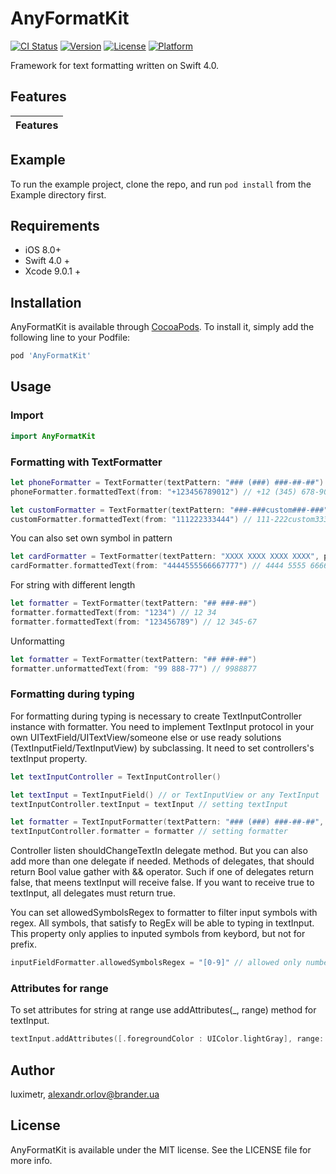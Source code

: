# AnyFormatKit

[![CI Status](http://img.shields.io/travis/luximetr/AnyFormatKit.svg?style=flat)](https://travis-ci.org/luximetr/AnyFormatKit)
[![Version](https://img.shields.io/cocoapods/v/AnyFormatKit.svg?style=flat)](http://cocoapods.org/pods/AnyFormatKit)
[![License](https://img.shields.io/cocoapods/l/AnyFormatKit.svg?style=flat)](http://cocoapods.org/pods/AnyFormatKit)
[![Platform](https://img.shields.io/cocoapods/p/AnyFormatKit.svg?style=flat)](http://cocoapods.org/pods/AnyFormatKit)

Framework for text formatting written on Swift 4.0.

## Features

 |Features |
|------------------------------------------------------------|

## Example

To run the example project, clone the repo, and run `pod install` from the Example directory first.

## Requirements

- iOS 8.0+
- Swift 4.0 +
- Xcode 9.0.1 +

## Installation

AnyFormatKit is available through [CocoaPods](http://cocoapods.org). To install
it, simply add the following line to your Podfile:

```ruby
pod 'AnyFormatKit'
```

## Usage

### Import

```swift
import AnyFormatKit
```

### Formatting with TextFormatter

```swift
let phoneFormatter = TextFormatter(textPattern: "### (###) ###-##-##")
phoneFormatter.formattedText(from: "+123456789012") // +12 (345) 678-90-12

let customFormatter = TextFormatter(textPattern: "###-###custom###-###")
customFormatter.formattedText(from: "111222333444") // 111-222custom333-444
```

You can also set own symbol in pattern

```swift
let cardFormatter = TextFormatter(textPattern: "XXXX XXXX XXXX XXXX", patternSymbol: "X")
cardFormatter.formattedText(from: "4444555566667777") // 4444 5555 6666 7777
```

For string with different length

```swift
let formatter = TextFormatter(textPattern: "## ###-##")
formatter.formattedText(from: "1234") // 12 34
formatter.formattedText(from: "123456789") // 12 345-67
```

Unformatting

```swift
let formatter = TextFormatter(textPattern: "## ###-##")
formatter.unformattedText(from: "99 888-77") // 9988877
```
### Formatting during typing

For formatting during typing is necessary to create TextInputController instance with formatter. You need to implement TextInput protocol in your own UITextField/UITextView/someone else or use ready solutions (TextInputField/TextInputView) by subclassing. It need to set controllers's textInput property.
```swift
let textInputController = TextInputController()

let textInput = TextInputField() // or TextInputView or any TextInput
textInputController.textInput = textInput // setting textInput

let formatter = TextInputFormatter(textPattern: "### (###) ###-##-##", prefix: "+12")
textInputController.formatter = formatter // setting formatter
```
Controller listen shouldChangeTextIn delegate method. But you can also add more than one delegate if needed. Methods of delegates, that should return Bool value gather with && operator. Such if one of delegates return false, that meens textInput will receive false. If you want to receive true to textInput, all delegates must return true.

You can set allowedSymbolsRegex to formatter to filter input symbols with regex. All symbols, that satisfy to RegEx will be able to typing in textInput.
This property only applies to inputed symbols from keybord, but not for prefix.

```swift
inputFieldFormatter.allowedSymbolsRegex = "[0-9]" // allowed only numbers
```

### Attributes for range

To set attributes for string at range use addAttributes(_, range) method for textInput.
```swift
textInput.addAttributes([.foregroundColor : UIColor.lightGray], range: NSRange(location: 0, length: 3))
```

## Author

luximetr, alexandr.orlov@brander.ua

## License

AnyFormatKit is available under the MIT license. See the LICENSE file for more info.
